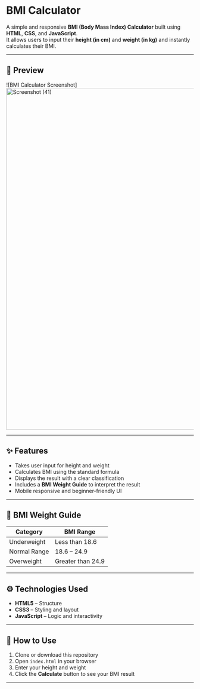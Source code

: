 # BMI Calculator

A simple and responsive **BMI (Body Mass Index) Calculator** built using **HTML**, **CSS**, and **JavaScript**.  
It allows users to input their **height (in cm)** and **weight (in kg)** and instantly calculates their BMI.

---

## 📸 Preview

![BMI Calculator Screenshot]<img width="755" height="915" alt="Screenshot (41)" src="https://github.com/user-attachments/assets/d99b41a4-c4d2-4d29-90a4-56862650df2d" />


---

## ✨ Features

- Takes user input for height and weight
- Calculates BMI using the standard formula
- Displays the result with a clear classification
- Includes a **BMI Weight Guide** to interpret the result
- Mobile responsive and beginner-friendly UI

---

## 📏 BMI Weight Guide

| Category       | BMI Range          |
|----------------|--------------------|
| Underweight    | Less than 18.6     |
| Normal Range   | 18.6 – 24.9        |
| Overweight     | Greater than 24.9  |

---

## ⚙️ Technologies Used

- **HTML5** – Structure  
- **CSS3** – Styling and layout  
- **JavaScript** – Logic and interactivity  

---

## 🚀 How to Use

1. Clone or download this repository  
2. Open `index.html` in your browser  
3. Enter your height and weight  
4. Click the **Calculate** button to see your BMI result

---


